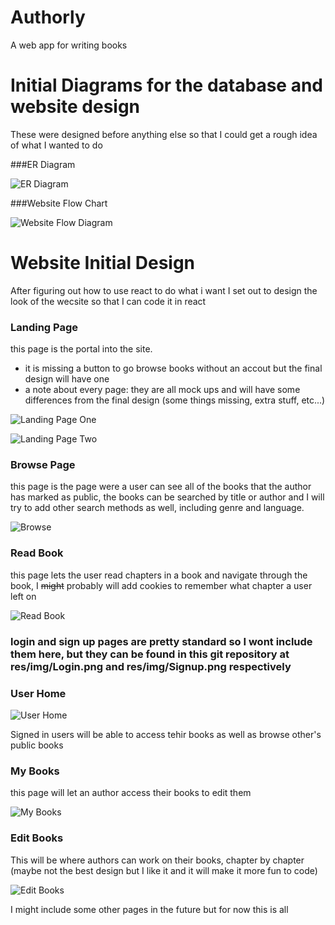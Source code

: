 # Authorly

A web app for writing books

# Initial Diagrams for the database and website design

These were designed before anything else so that I could get a rough idea of what I wanted to do

###ER Diagram

![ER Diagram](/res/img/ER.png)


###Website Flow Chart

![Website Flow Diagram](https://github.com/KarlWinkler/Authorly/blob/828aba12a4f7cb47ddbd2277c48301765393753c/res/img/Web%20Flow.png)

# Website Initial Design

After figuring out how to use react to do what i want I set out to design the look of the wecsite so that I can code it in react

### Landing Page

this page is the portal into the site. 

- it is missing a button to go browse books without an accout but the final design will have one
- a note about every page: they are all mock ups and will have some differences from the final design (some things missing, extra stuff, etc...)


![Landing Page One](https://github.com/KarlWinkler/Authorly/blob/26acf1c4120a0c28ac39faf7df795f20c3bfa58f/res/img/Landing%20Page%201.png)

![Landing Page Two](https://github.com/KarlWinkler/Authorly/blob/26acf1c4120a0c28ac39faf7df795f20c3bfa58f/res/img/Landing%20Page%202.png)

### Browse Page

this page is the page were a user can see all of the books that the author has marked as public, the books can be searched by title or author and I will try to add other search methods as well, including genre and language.

![Browse](res/img/Browse.png)

### Read Book

this page lets the user read chapters in a book and navigate through the book, I ~~might~~ probably will add cookies to remember what chapter a user left on

![Read Book](https://github.com/KarlWinkler/Authorly/blob/a1182ecf81d48ff48359b90af731c80145afddce/res/img/Read%20Book.png)

### login and sign up pages are pretty standard so I wont include them here, but they can be found in this git repository at res/img/Login.png and res/img/Signup.png respectively

### User Home

![User Home](https://github.com/KarlWinkler/Authorly/blob/a1182ecf81d48ff48359b90af731c80145afddce/res/img/User%20Home.png)

Signed in users will be able to access tehir books as well as browse other's public books

### My Books

this page will let an author access their books to edit them

![My Books](https://github.com/KarlWinkler/Authorly/blob/a1182ecf81d48ff48359b90af731c80145afddce/res/img/My%20Books.png)

### Edit Books

This will be where authors can work on their books, chapter by chapter (maybe not the best design but I like it and it will make it more fun to code)

![Edit Books](https://github.com/KarlWinkler/Authorly/blob/a1182ecf81d48ff48359b90af731c80145afddce/res/img/Edit%20Book.png)

I might include some other pages in the future but for now this is all

